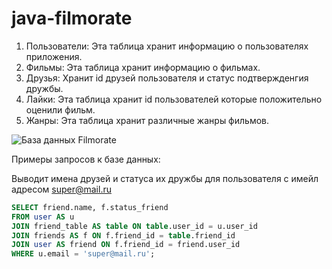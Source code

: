 # java-filmorate
1. Пользователи: Эта таблица хранит информацию о пользователях приложения.
2. Фильмы: Эта таблица хранит информацию о фильмах. 
3. Друзья: Хранит id друзей пользователя и статус подтвержденгия дружбы.
4. Лайки: Эта таблица хранит id пользователей которые положительно оценили фильм.
5. Жанры: Эта таблица хранит различные жанры фильмов.

![База данных Filmorate](https://i.ibb.co/SVtWYLw/filmorate.png)

Примеры запросов к базе данных:

Выводит имена друзей и статуса их дружбы для пользователя с имейл адресом super@mail.ru
```SQL
SELECT friend.name, f.status_friend
FROM user AS u
JOIN friend_table AS table ON table.user_id = u.user_id
JOIN friends AS f ON f.friend_id = table.friend_id
JOIN user AS friend ON f.friend_id = friend.user_id
WHERE u.email = 'super@mail.ru';
```
